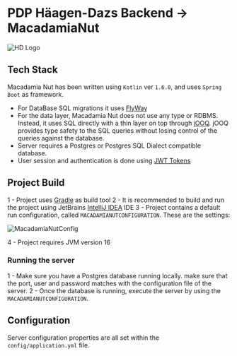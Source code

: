 # PDP Häagen-Dazs Backend -> MacadamiaNut

![HD Logo](https://i.imgur.com/MaPZD0w.png)

## Tech Stack


Macadamia Nut has been written using `Kotlin` ver `1.6.0`, and uses `Spring Boot` as framework.

- For DataBase SQL migrations it uses [FlyWay](https://flywaydb.org)
- For the data layer, Macadamia Nut does not use any type or RDBMS. Instead, it uses SQL directly with a thin layer on top through [jOOQ](https://www.jooq.org). jOOQ provides type safety to the SQL queries without losing control of the queries against the database.
- Server requires a Postgres or Postgres SQL Dialect compatible database.
- User session and authentication is done using [JWT Tokens](http://jwt.io)

## Project Build

1 - Project uses [Gradle](https://gradle.org) as build tool
2 - It is recommended to build and run the project using JetBrains [IntelliJ IDEA](https://www.jetbrains.com/idea/) IDE
3 - Project contains a default run configuration, called `MACADAMIANUTCONFIGURATION`. These are the settings:

![MacadamiaNutConfig](https://i.imgur.com/YaofAsn.png)

4 - Project requires JVM version 16

### Running the server

1 - Make sure you have a Postgres database running locally. make sure that the port, user and password matches with the configuration file of the server.
2 - Once the database is running, execute the server by using the `MACADAMIANUTCONFIGURATION`.


## Configuration

Server configuration properties are all set within the `config/application.yml` file.  
